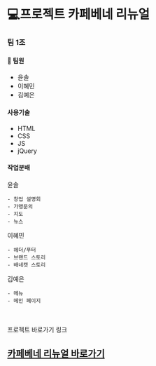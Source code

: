 # 💻프로젝트 카페베네 리뉴얼
### 팀 1조

#### :running: 팀원

+ 윤솔
+ 이혜민
+ 김예은

#### 사용기술

+ HTML
+ CSS
+ JS
+ jQuery

#### 작업분배
윤솔
```
- 창업 설명회
- 가맹문의
- 지도
- 뉴스
```

이혜민
```
- 헤더/푸터
- 브랜드 스토리
- 배네캣 스토리
```

김예은
```
- 메뉴
- 메인 페이지
```
<br><br>
프로젝트 바로가기 링크

## [카페베네 리뉴얼 바로가기](https://ys389164.github.io/RenewalCB)

